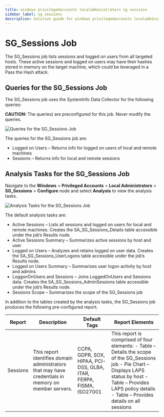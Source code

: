 ```yaml
---
title: windows privilegedaccounts localadministrators sg sessions
sidebar_label: sg sessions
description: Solution guide for windows privilegedaccounts localadministrators sg sessions including implementation steps, configuration, and best practices.
---
```


# SG_Sessions Job

The SG_Sessions job lists sessions and logged on users from all targeted hosts. These active
sessions and logged on users may have their hashes stored in memory on the target machine, which
could be leveraged in a Pass the Hash attack.

## Queries for the SG_Sessions Job

The SG_Sessions job uses the SystemInfo Data Collector for the following queries:

**CAUTION:** The queries) are preconfigured for this job. Never modify the queries.

![Queries for the SG_Sessions Job](/img/product_docs/accessanalyzer/solutions/windows/privilegedaccounts/localadministrators/sessionsqueries.webp)

The queries for the SG_Sessions job are:

- Logged on Users – Returns info for logged on users of local and remote machines
- Sessions – Returns info for local and remote sessions

## Analysis Tasks for the SG_Sessions Job

Navigate to the **Windows** > **Privileged Accounts** > **Local Administrators** > **SG_Sessions** >
**Configure** node and select **Analysis** to view the analysis tasks.

![Analysis Tasks for the SG_Sessions Job](/img/product_docs/accessanalyzer/solutions/windows/privilegedaccounts/localadministrators/sessionsanalysis.webp)

The default analysis tasks are:

- Active Sessions – Lists all sessions and logged on users for local and remote machines. Creates
  the SA_SG_Sessions_Details table accessible under the job’s Results node.
- Active Sessions Summary – Summarizes active sessions by host and user
- Logged on Users – Analyzes and retains logged on user data. Creates the SA_SG_Sessions_UserLogons
  table accessible under the job’s Results node.
- Logged on Users Summary – Summarizes user logon activity by host and admins
- LoggonOnUsers and Sessions – Joins LoggedOnUsers and Sessions data. Creates the
  SA_SG_Sessions_AdminSessions table accessible under the job’s Results node.
- Sessions Scope – Summarizes the scope of the SG_Sessions job

In addition to the tables created by the analysis tasks, the SG_Sessions job produces the following
pre-configured report.

| Report   | Description                                                                                         | Default Tags                                                        | Report Elements                                                                                                                                                                                                            |
| -------- | --------------------------------------------------------------------------------------------------- | ------------------------------------------------------------------- | -------------------------------------------------------------------------------------------------------------------------------------------------------------------------------------------------------------------------- |
| Sessions | This report identifies domain administrators that may have credentials in memory on member servers. | CCPA, GDPR, SOX, HIPAA, PCI-DSS, GLBA, ITAR, FERPA, FISMA, ISO27001 | This report is comprised of four elements: - Table – Details the scope of the SG_Sessions job - Pie Chart – Displays LAPS status by host - Table – Provides LAPS policy details - Table – Provides details on all sessions |
